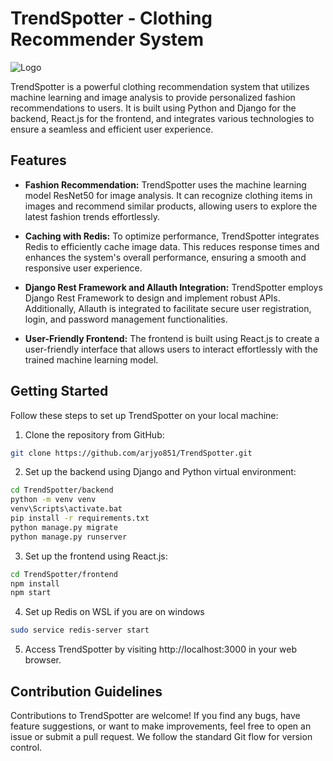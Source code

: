 # TrendSpotter - Clothing Recommender System

![Logo](https://socialify.git.ci/arjyo851/HomeSolutions/image?font=Raleway&language=1&name=1&owner=1&pattern=Charlie%20Brown&theme=Dark)

TrendSpotter is a powerful clothing recommendation system that utilizes machine learning and image analysis to provide personalized fashion recommendations to users. It is built using Python and Django for the backend, React.js for the frontend, and integrates various technologies to ensure a seamless and efficient user experience.

## Features

- **Fashion Recommendation:** TrendSpotter uses the machine learning model ResNet50 for image analysis. It can recognize clothing items in images and recommend similar products, allowing users to explore the latest fashion trends effortlessly.

- **Caching with Redis:** To optimize performance, TrendSpotter integrates Redis to efficiently cache image data. This reduces response times and enhances the system's overall performance, ensuring a smooth and responsive user experience.

- **Django Rest Framework and Allauth Integration:** TrendSpotter employs Django Rest Framework to design and implement robust APIs. Additionally, Allauth is integrated to facilitate secure user registration, login, and password management functionalities.

- **User-Friendly Frontend:** The frontend is built using React.js to create a user-friendly interface that allows users to interact effortlessly with the trained machine learning model.

## Getting Started

Follow these steps to set up TrendSpotter on your local machine:

1. Clone the repository from GitHub:

```bash
git clone https://github.com/arjyo851/TrendSpotter.git
```


2. Set up the backend using Django and Python virtual environment:
```bash
cd TrendSpotter/backend
python -m venv venv
venv\Scripts\activate.bat
pip install -r requirements.txt
python manage.py migrate
python manage.py runserver
```


3. Set up the frontend using React.js:

```bash
cd TrendSpotter/frontend
npm install
npm start
```


4. Set up Redis on WSL if you are on windows
```bash
sudo service redis-server start
```

5. Access TrendSpotter by visiting http://localhost:3000 in your web browser.

## Contribution Guidelines

Contributions to TrendSpotter are welcome! If you find any bugs, have feature suggestions, or want to make improvements, feel free to open an issue or submit a pull request. We follow the standard Git flow for version control.



